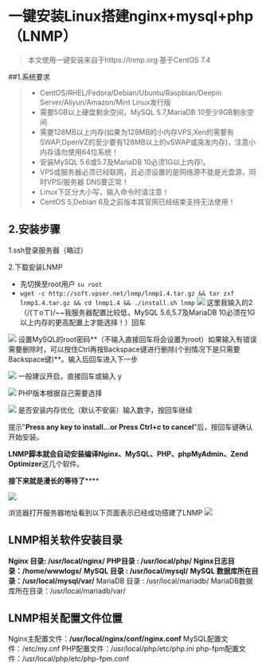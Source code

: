 # 一键安装Linux搭建nginx+mysql+php（LNMP）
> 本文使用一键安装来自于https://lnmp.org
> 基于CentOS 7.4

##1.系统要求

> * CentOS/RHEL/Fedora/Debian/Ubuntu/Raspbian/Deepin Server/Aliyun/Amazon/Mint Linux发行版
> * 需要5GB以上硬盘剩余空间，MySQL 5.7,MariaDB 10至少9GB剩余空间
> * 需要128MB以上内存(如果为128MB的小内存VPS,Xen的需要有SWAP,OpenVZ的至少要有128MB以上的vSWAP或突发内存)，注意小内存请勿使用64位系统！
> * 安装MySQL 5.6或5.7及MariaDB 10必须1G以上内存!。
> * VPS或服务器必须已经联网，且必须设置的是网络源不能是光盘源，同时VPS/服务器 DNS要正常！
> * Linux下区分大小写，输入命令时请注意！
> * CentOS 5,Debian 6及之前版本其官网已经结束支持无法使用！

## 2.安装步骤
1.ssh登录服务器（略过）

2.下载安装LNMP
- 先切换至root用户 `su root`
- `wget -c http://soft.vpser.net/lnmp/lnmp1.4.tar.gz && tar zxf lnmp1.4.tar.gz && cd lnmp1.4 && ./install.sh lnmp`
![](http://blogimage.jgx918.top/15123774007284.jpg)
这里我输入的2（/(ㄒoㄒ)/~~我服务器配置比较低，MySQL 5.6,5.7及MariaDB 10必须在1G以上内存的更高配置上才能选择！）回车

![](http://blogimage.jgx918.top/15123776784530.jpg)
设置MySQL的root密码**（不输入直接回车将会设置为root）如果输入有错误需要删除时，可以按住Ctrl再按Backspace键进行删除(个别情况下是只需要Backspace键)**。输入后回车进入下一步

![](http://blogimage.jgx918.top/15123778112086.jpg)
一般建议开启，直接回车或输入 y

![](http://blogimage.jgx918.top/15123779055962.jpg)
PHP版本根据自己需要选择

![](http://blogimage.jgx918.top/15123779624659.jpg)
是否安装内存优化（默认不安装）输入数字，按回车继续

提示"**Press any key to install...or Press Ctrl+c to cancel**"后，按回车键确认开始安装。 

**LNMP脚本就会自动安装编译Nginx、MySQL、PHP、phpMyAdmin、Zend Optimizer**这几个软件。

**接下来就是漫长的等待了******

![](http://blogimage.jgx918.top/15123810832738.jpg)

浏览器打开服务器地址看到以下页面表示已经成功搭建了LNMP
![](http://blogimage.jgx918.top/15123818106240.jpg)

## LNMP相关软件安装目录
**Nginx 目录: /usr/local/nginx/**
**PHP目录 : /usr/local/php/**
**Nginx日志目录：/home/wwwlogs/**
**MySQL 目录 : /usr/local/mysql/**
**MySQL 数据库所在目录：/usr/local/mysql/var/**
MariaDB 目录 : /usr/local/mariadb/
MariaDB数据库所在目录：/usr/local/mariadb/var/

## LNMP相关配置文件位置
Nginx主配置文件：**/usr/local/nginx/conf/nginx.conf**
MySQL配置文件：/etc/my.cnf
PHP配置文件：/usr/local/php/etc/php.ini
php-fpm配置文件：/usr/local/php/etc/php-fpm.conf


